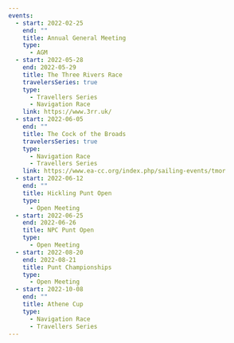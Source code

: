 ```yaml
---
events:
  - start: 2022-02-25
    end: ""
    title: Annual General Meeting
    type:
      - AGM
  - start: 2022-05-28
    end: 2022-05-29
    title: The Three Rivers Race
    travelersSeries: true
    type:
      - Travellers Series
      - Navigation Race
    link: https://www.3rr.uk/
  - start: 2022-06-05
    end: ""
    title: The Cock of the Broads
    travelersSeries: true
    type:
      - Navigation Race
      - Travellers Series
    link: https://www.ea-cc.org/index.php/sailing-events/tmor
  - start: 2022-06-12
    end: ""
    title: Hickling Punt Open
    type:
      - Open Meeting
  - start: 2022-06-25
    end: 2022-06-26
    title: NPC Punt Open
    type:
      - Open Meeting
  - start: 2022-08-20
    end: 2022-08-21
    title: Punt Championships
    type:
      - Open Meeting
  - start: 2022-10-08
    end: ""
    title: Athene Cup
    type:
      - Navigation Race
      - Travellers Series
---
```

